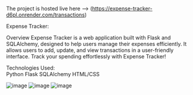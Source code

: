 The project is hosted live here  -->  (https://expense-tracker-d6pl.onrender.com/transactions) 

Expense Tracker: 

Overview
Expense Tracker is a web application built with Flask and SQLAlchemy, designed to help users 
manage their expenses efficiently. It allows users to add, update, and view transactions in 
a user-friendly interface. Track your spending effortlessly with Expense Tracker!

Technologies Used:   
Python
Flask
SQLAlchemy
HTML/CSS

![image](https://github.com/pathhunter/expense_tracker/assets/99176167/8586f7fa-e77f-4ff7-923d-c08ac0009b51)
![image](https://github.com/pathhunter/expense_tracker/assets/99176167/1d139b68-1828-4f85-acff-7be6dee36d2b)
![image](https://github.com/pathhunter/expense_tracker/assets/99176167/1af4feef-b6be-43df-9a09-052059d418f1)
